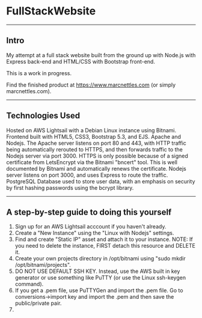 # FullStackWebsite

-----------
Intro
-----------
 My attempt at a full stack website built from the ground up with Node.js with Express back-end and HTML/CSS with Bootstrap front-end.

 This is a work in progress.


Find the finished product at https://www.marcnettles.com (or simply marcnettles.com).



-------------
Technologies Used
------------------

Hosted on AWS Lightsail with a Debian Linux instance using Bitnami.
Frontend built with HTML5, CSS3, Bootstrap 5.3, and EJS.
Apache and Nodejs. The Apache server listens on port 80 and 443, with HTTP traffic being automatically rerouted to HTTPS, and then forwards traffic to the Nodejs server via port 3000.
HTTPS is only possible because of a signed certificate from LetsEncrypt via the Bitnami "bncert" tool. This is well documented by Bitnami and automatically renews the certificate.
Nodejs server listens on port 3000, and uses Express to route the traffic.
PostgreSQL Database used to store user data, with an emphasis on security by first hashing passwords using the bcrypt library.


----------------------------------------------
A step-by-step guide to doing this yourself
----------------------------------------------

1. Sign up for an AWS Lightsail acccount if you haven't already.
2. Create a "New Instance" using the "Linux with Nodejs" settings.
3. Find and create "Static IP" asset and attach it to your instance. NOTE: If you need to delete the instance, FIRST detach this resource and DELETE it.
4. Create your own projects directory in /opt/bitnami using "sudo mkdir /opt/bitnami/projects".
5. DO NOT USE DEFAULT SSH KEY. Instead, use the AWS built in key generator or use something like PuTTY (or use the Linux ssh-keygen command).
6. If you get a .pem file, use PuTTYGen and import the .pem file. Go to conversions->import key and import the .pem and then save the public/private pair.
7. 
